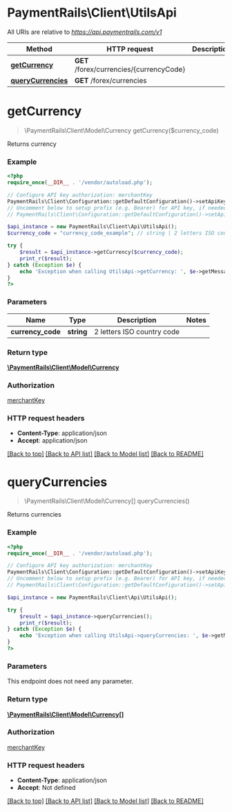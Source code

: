 # PaymentRails\Client\UtilsApi

All URIs are relative to *https://api.paymentrails.com/v1*

Method | HTTP request | Description
------------- | ------------- | -------------
[**getCurrency**](UtilsApi.md#getCurrency) | **GET** /forex/currencies/{currencyCode} | 
[**queryCurrencies**](UtilsApi.md#queryCurrencies) | **GET** /forex/currencies | 


# **getCurrency**
> \PaymentRails\Client\Model\Currency getCurrency($currency_code)



Returns currency

### Example
```php
<?php
require_once(__DIR__ . '/vendor/autoload.php');

// Configure API key authorization: merchantKey
PaymentRails\Client\Configuration::getDefaultConfiguration()->setApiKey('x-api-key', 'YOUR_API_KEY');
// Uncomment below to setup prefix (e.g. Bearer) for API key, if needed
// PaymentRails\Client\Configuration::getDefaultConfiguration()->setApiKeyPrefix('x-api-key', 'Bearer');

$api_instance = new PaymentRails\Client\Api\UtilsApi();
$currency_code = "currency_code_example"; // string | 2 letters ISO country code

try {
    $result = $api_instance->getCurrency($currency_code);
    print_r($result);
} catch (Exception $e) {
    echo 'Exception when calling UtilsApi->getCurrency: ', $e->getMessage(), PHP_EOL;
}
?>
```

### Parameters

Name | Type | Description  | Notes
------------- | ------------- | ------------- | -------------
 **currency_code** | **string**| 2 letters ISO country code |

### Return type

[**\PaymentRails\Client\Model\Currency**](../Model/Currency.md)

### Authorization

[merchantKey](../../README.md#merchantKey)

### HTTP request headers

 - **Content-Type**: application/json
 - **Accept**: application/json

[[Back to top]](#) [[Back to API list]](../../README.md#documentation-for-api-endpoints) [[Back to Model list]](../../README.md#documentation-for-models) [[Back to README]](../../README.md)

# **queryCurrencies**
> \PaymentRails\Client\Model\Currency[] queryCurrencies()



Returns currencies

### Example
```php
<?php
require_once(__DIR__ . '/vendor/autoload.php');

// Configure API key authorization: merchantKey
PaymentRails\Client\Configuration::getDefaultConfiguration()->setApiKey('x-api-key', 'YOUR_API_KEY');
// Uncomment below to setup prefix (e.g. Bearer) for API key, if needed
// PaymentRails\Client\Configuration::getDefaultConfiguration()->setApiKeyPrefix('x-api-key', 'Bearer');

$api_instance = new PaymentRails\Client\Api\UtilsApi();

try {
    $result = $api_instance->queryCurrencies();
    print_r($result);
} catch (Exception $e) {
    echo 'Exception when calling UtilsApi->queryCurrencies: ', $e->getMessage(), PHP_EOL;
}
?>
```

### Parameters
This endpoint does not need any parameter.

### Return type

[**\PaymentRails\Client\Model\Currency[]**](../Model/Currency.md)

### Authorization

[merchantKey](../../README.md#merchantKey)

### HTTP request headers

 - **Content-Type**: application/json
 - **Accept**: Not defined

[[Back to top]](#) [[Back to API list]](../../README.md#documentation-for-api-endpoints) [[Back to Model list]](../../README.md#documentation-for-models) [[Back to README]](../../README.md)

